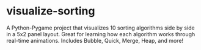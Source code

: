 # visualize-sorting
A Python-Pygame project that visualizes 10 sorting algorithms side by side in a 5x2 panel layout. Great for learning how each algorithm works through real-time animations. Includes Bubble, Quick, Merge, Heap, and more!
